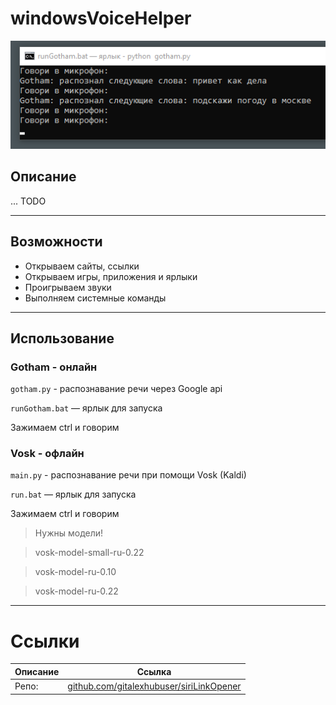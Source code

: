 # windowsVoiceHelper

![Alt text](image.png)

## Описание

... TODO

---

## Возможности

- Открываем сайты, ссылки
- Открываем игры, приложения и ярлыки
- Проигрываем звуки
- Выполняем системные команды

---

## Использование

### Gotham - онлайн

`gotham.py` - распознавание речи через Google api

`runGotham.bat` — ярлык для запуска

Зажимаем ctrl и говорим

### Vosk - офлайн

`main.py` - распознавание речи при помощи Vosk (Kaldi)

`run.bat` — ярлык для запуска

Зажимаем ctrl и говорим

> Нужны модели!

> vosk-model-small-ru-0.22

> vosk-model-ru-0.10

> vosk-model-ru-0.22

---

# Ссылки
| Описание | Ссылка |
| ------ | ------ |
Репо: | [github.com/gitalexhubuser/siriLinkOpener](https://github.com/gitalexhubuser/siriLinkOpener)
